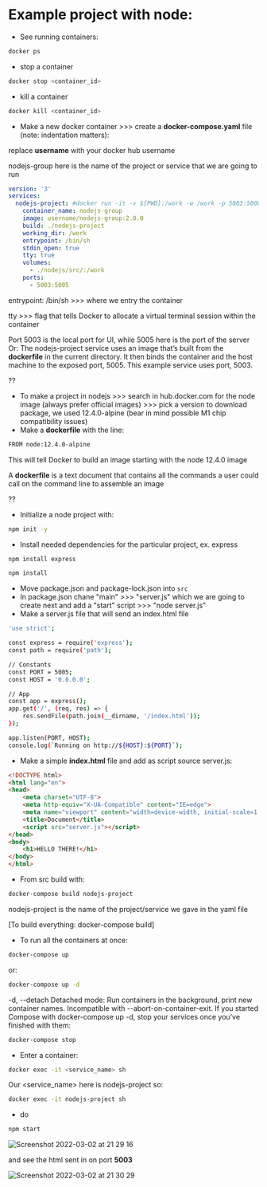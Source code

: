 # Example project with node:

- See running containers:
```sh
docker ps
```

- stop a container
```sh
docker stop <container_id>
```
- kill a container
```sh
docker kill <container_id>
```

- Make a new docker container >>> create a **docker-compose.yaml** file (note: indentation matters):

replace **username** with your docker hub username

nodejs-group here is the name of the project or service that we are going to run

```yaml
version: '3'
services:
  nodejs-project: #docker run -it -v ${PWD}:/work -w /work -p 5003:5000 username/nodejs-project:2.0.0 /bin/sh
    container_name: nodejs-group
    image: username/nodejs-group:2.0.0
    build: ./nodejs-project
    working_dir: /work
    entrypoint: /bin/sh 
    stdin_open: true
    tty: true
    volumes:
      - ./nodejs/src/:/work
    ports:
      - 5003:5005
```

entrypoint: /bin/sh >>> where we entry the container

tty >>> flag that tells Docker to allocate a virtual terminal session within the container

Port 5003 is the local port for UI, while 5005 here is the port of the server
Or: The nodejs-project service uses an image that’s built from the **dockerfile** in the current directory. It then binds the container and the host machine to the exposed port, 5005. This example service uses port, 5003.

??

- To make a project in nodejs >>> search in hub.docker.com for the node image (always prefer official images) >>> pick a version to download package, we used 12.4.0-alpine (bear in mind possible M1 chip compatibility issues)
- Make a **dockerfile** with the line:
```sh
FROM node:12.4.0-alpine
```
This will tell Docker to build an image starting with the node 12.4.0 image

A **dockerfile** is a text document that contains all the commands a user could call on the command line to assemble an image


??

- Initialize a node project with:
```sh
npm init -y
```
- Install needed dependencies for the particular project, ex. express

```sh
npm install express
```

```sh
npm install
```
- Move package.json and package-lock.json into `src`
- In package.json chane "main" >>> "server.js" which we are going to create next and add a "start" script >>> "node server.js"
- Make a server.js file that will send an index.html file

```sh
'use strict';

const express = require('express');
const path = require('path');

// Constants
const PORT = 5005;
const HOST = '0.0.0.0';

// App
const app = express();
app.get('/', (req, res) => {
    res.sendFile(path.join(__dirname, '/index.html'));
});

app.listen(PORT, HOST);
console.log(`Running on http://${HOST}:${PORT}`);
```

- Make a simple **index.html** file and add as script source server.js:
```html
<!DOCTYPE html>
<html lang="en">
<head>
    <meta charset="UTF-8">
    <meta http-equiv="X-UA-Compatible" content="IE=edge">
    <meta name="viewport" content="width=device-width, initial-scale=1.0">
    <title>Document</title>
    <script src="server.js"></script>
</head>
<body>
    <h1>HELLO THERE!</h1>
</body>
</html>
```



- From src build with:
```sh
docker-compose build nodejs-project
```

nodejs-project is the name of the project/service we gave in the yaml file

[To build everything: docker-compose build]

- To run all the containers at once:
```sh
docker-compose up
```
or: 

```sh
docker-compose up -d
```
-d, --detach               Detached mode: Run containers in the background, print new container names. Incompatible with --abort-on-container-exit.
If you started Compose with docker-compose up -d, stop your services once you’ve finished with them:
```sh
docker-compose stop
```

- Enter a container:
```sh
docker exec -it <service_name> sh 
```
 Our <service_name> here is nodejs-project so:
```sh
docker exec -it nodejs-project sh 
```

- do
```sh
npm start
```
![Screenshot 2022-03-02 at 21 29 16](https://user-images.githubusercontent.com/88823568/156435041-60d98e06-4a4d-4ba0-b866-83155a0d8bcd.png)

and see the html sent in on port **5003**

![Screenshot 2022-03-02 at 21 30 29](https://user-images.githubusercontent.com/88823568/156435259-f1261907-268c-4854-b0b0-166d47b49ba9.png)
